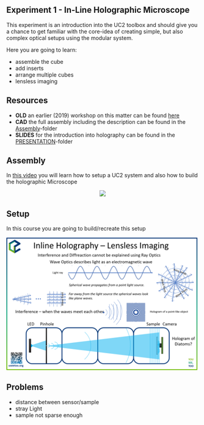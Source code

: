 ## Experiment 1 - In-Line Holographic Microscope

This experiment is an introduction into the UC2 toolbox and should give you a chance to get familiar with the core-idea of creating simple, but also complex optical setups using the modular system.

Here you are going to learn:

- assemble the cube
- add inserts
- arrange multiple cubes
- lensless imaging


## Resources

* **OLD** an earlier (2019) workshop on this matter can be found [here](https://github.com/openUC2/UC2-GIT/tree/master/WORKSHOP/INLINE-HOLOGRAMM)
* **CAD** the full assembly including the description can be found in the [Assembly](https://github.com/openUC2/UC2-GIT/tree/master/APPLICATIONS/APP_INLINE_HOLOGRAM)-folder
* **SLIDES** for the introduction into holography can be found in the [PRESENTATION](./PRESENTATION/UC2_Holography.pdf)-folder

## Assembly


In [this video](https://youtu.be/qtHiDJL6A3o) you will learn how to setup a UC2 system and also how to build the holographic Microscope

<p align="center">
<a href="https://youtu.be/qtHiDJL6A3o" name="logo"><img src="./IMAGES/YoutubeHolo.png" width="1000"></a>
</p>




## Setup

In this course you are going to build/recreate this setup

<p align="center">
<a href="#index" name="logo"><img src="./IMAGES/UC2Holo.png" width="1000"></a>
</p>


## Problems

- distance between sensor/sample
- stray Light
- sample not sparse enough
